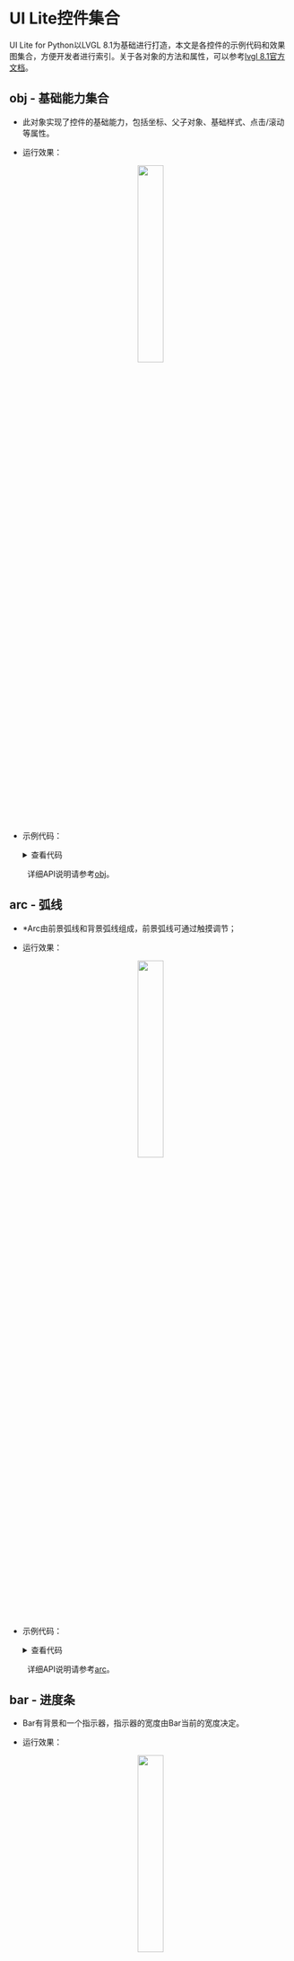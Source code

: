 # UI Lite控件集合

UI Lite for Python以LVGL 8.1为基础进行打造，本文是各控件的示例代码和效果图集合，方便开发者进行索引。关于各对象的方法和属性，可以参考[lvgl 8.1官方文档](https://docs.lvgl.io/8.1/intro/index.html)。

## obj - 基础能力集合
* 此对象实现了控件的基础能力，包括坐标、父子对象、基础样式、点击/滚动等属性。

* 运行效果：
<div align="center">
<img src=https://hli.aliyuncs.com/haas-static/haasapi/Python/docs/zh-CN/images/HaaS_UI_Lite_basicobject.png width=30%/>
</div>

* 示例代码：
    <details>
    <summary> 查看代码</summary>

    ```python
    # 创建基础控件对象，设置控件尺寸和控件摆放位置
    import lvgl as lv
    import display_driver  # 导入display_driver库，初始化display和lvgl

    scr = lv.scr_act()

    # 创建基础控件对象，设置控件尺寸和控件摆放位置
    obj1 = lv.obj(scr)
    obj1.set_size(100, 50)
    obj1.align(lv.ALIGN.CENTER, -60, -30)

    # 创建一个阴影的样式
    style_shadow = lv.style_t()
    style_shadow.init()
    style_shadow.set_shadow_width(10)
    style_shadow.set_shadow_spread(5)
    style_shadow.set_shadow_color(lv.palette_main(lv.PALETTE.BLUE))

    # 创建基础控件，设置控件样式、尺寸和控件摆放位置
    obj2 = lv.obj(scr)
    obj2.add_style(style_shadow, 0)

    obj2.align(lv.ALIGN.CENTER, 60, 30)

    # 将控件显示在屏幕上
    lv.scr_load(scr)
    ```
    </details>

&emsp;&emsp;
详细API说明请参考[obj](https://docs.lvgl.io/8.1/widgets/obj.html#overview)。

## arc - 弧线
* *Arc由前景弧线和背景弧线组成，前景弧线可通过触摸调节；

* 运行效果：
<div align="center">
<img src=https://hli.aliyuncs.com/haas-static/haasapi/Python/docs/zh-CN/images/HaaS_UI_Lite_arc.png width=30%/>
</div>

* 示例代码：

    <details>
    <summary> 查看代码</summary>

    ```python
    import lvgl as lv
    import display_driver  # 导入display_driver库，初始化display和lvgl

    scr = lv.scr_act()

    # 创建Arc对象，设置其末端的角度、尺寸及位置
    arc = lv.arc(scr)
    arc.set_end_angle(200)
    arc.set_size(150, 150)
    arc.center()

    # 将控件显示在屏幕上
    lv.scr_load(scr)
    ```
    </details>

&emsp;&emsp;
详细API说明请参考[arc](https://docs.lvgl.io/8.1/widgets/core/arc.html)。

## bar - 进度条
* Bar有背景和一个指示器，指示器的宽度由Bar当前的宽度决定。

* 运行效果：
<div align="center">
<img src=https://hli.aliyuncs.com/haas-static/haasapi/Python/docs/zh-CN/images/HaaS_UI_Lite_bar.png width=30%/>
</div>

* 示例代码：

    <details>
    <summary> 查看代码</summary>

    ```python
    import lvgl as lv
    import display_driver  # 导入display_driver库，初始化display和lvgl

    scr = lv.scr_act()

    # 创建bar, 设置其大小、摆放位置和进度位置
    bar1 = lv.bar(scr)
    bar1.set_size(200, 20)
    bar1.center()
    bar1.set_value(70, lv.ANIM.OFF)

    # 将控件显示在屏幕上
    lv.scr_load(scr)

    ```
    </details>

&emsp;&emsp;
详细API说明请参考[bar](https://docs.lvgl.io/8.1/widgets/core/bar.html#overview)。

## btn - 按钮
* 按钮主要用于提交页面的内容，或者是确认某种操作。

* 运行效果：
<div align="center">
<img src=https://hli.aliyuncs.com/haas-static/haasapi/Python/docs/zh-CN/images/HaaS_UI_Lite_button.png width=30%/>
</div>

* 示例代码：

    <details>
    <summary> 查看代码</summary>

    ```python
    import lvgl as lv
    import display_driver  # 导入display_driver库，初始化display和lvgl

    scr = lv.scr_act()

    def event_handler(evt):
        code = evt.get_code()

        if code == lv.EVENT.CLICKED:
                print("Clicked event seen")
        elif code == lv.EVENT.VALUE_CHANGED:
            print("Value changed seen")

    # 创建一个简单按钮
    btn1 = lv.btn(scr)

    # 设置按钮相关事件的callback，所有按下/松开灯事件都需要送到回调函数
    btn1.add_event_cb(event_handler,lv.EVENT.ALL, None)

    btn1.align(lv.ALIGN.CENTER,0,-40)
    label=lv.label(btn1)
    label.set_text("Button")

    # 创建一个状态开关按钮
    btn2 = lv.btn(scr)

    # 设置状态开关按钮相关事件的callback，所有按下/松开灯事件都需要送到回调函数
    btn2.add_event_cb(event_handler,lv.EVENT.ALL, None)
    #btn2.add_event_cb(event_handler,lv.EVENT.VALUE_CHANGED,None)

    btn2.align(lv.ALIGN.CENTER,0,40)
    btn2.add_flag(lv.obj.FLAG.CHECKABLE)
    btn2.set_height(lv.SIZE.CONTENT)

    label=lv.label(btn2)
    label.set_text("Toggle")
    label.center()

    # 将控件显示在屏幕上
    lv.scr_load(scr)

    ```
    </details>

&emsp;&emsp;
详细API说明请参考[btn](https://docs.lvgl.io/8.1/widgets/core/btn.html#overview)。

## btnmatrix - 组合按钮
* Button matrix控件是一种轻量级实现展示多个横竖排列Button的控件，比如计算器、电话拨号盘等。

* 运行效果：
<div align="center">
<img src=https://hli.aliyuncs.com/haas-static/haasapi/Python/docs/zh-CN/images/HaaS_UI_Lite_button_matrix.png width=30%/>
</div>

* 示例代码：

    <details>
    <summary> 查看代码</summary>

    ```python
    import lvgl as lv
    import display_driver  # 导入display_driver库，初始化display和lvgl

    scr = lv.scr_act()

    # 回调处理函数
    def event_handler(evt):
        code = evt.get_code()
        obj  = evt.get_target()

        if code == lv.EVENT.VALUE_CHANGED :
            id = obj.get_selected_btn()
            txt = obj.get_btn_text(id)

            print("%s was pressed"%txt)

    btnm_map = ["1", "2", "3", "4", "5", "\n",
                "6", "7", "8", "9", "0", "\n",
                "Action1", "Action2", ""]

    # 创建组合按钮，设置按钮大小，按钮上要显示的文字及按钮属性、按钮动作回调函数等
    btnm1 = lv.btnmatrix(scr)
    btnm1.set_map(btnm_map)
    btnm1.set_btn_width(10, 2)        # Make "Action1" twice as wide as "Action2"
    btnm1.set_btn_ctrl(10, lv.btnmatrix.CTRL.CHECKABLE)
    btnm1.set_btn_ctrl(11, lv.btnmatrix.CTRL.CHECKED)
    btnm1.align(lv.ALIGN.CENTER, 0, 0)
    btnm1.add_event_cb(event_handler, lv.EVENT.ALL, None)

    # 将控件显示在屏幕上
    lv.scr_load(scr)

    ```
    </details>

&emsp;&emsp;
详细API说明请参考[btnmatrix](https://docs.lvgl.io/8.1/widgets/core/btnmatrix.html)。

##  canvas - 画布
* 可以在画布控件上面画圆、方块、线、写字、贴图等，并且可以做旋转、放大、缩小等效果；

* 运行效果：
<div align="center">
<img src=https://hli.aliyuncs.com/haas-static/haasapi/Python/docs/zh-CN/images/HaaS_UI_Lite_canvas.png width=30%/>
</div>

* 示例代码：

    <details>
    <summary> 查看代码</summary>

    ```python
    import lvgl as lv
    import display_driver  # 导入display_driver库，初始化display和lvgl

    scr = lv.scr_act()

    _CANVAS_WIDTH = 200
    _CANVAS_HEIGHT = 150
    LV_IMG_ZOOM_NONE = 256

    rect_dsc = lv.draw_rect_dsc_t()
    rect_dsc.init()
    rect_dsc.radius = 10
    rect_dsc.bg_opa = lv.OPA.COVER
    rect_dsc.bg_grad.dir = lv.GRAD_DIR.HOR
    rect_dsc.bg_grad.stops[0].color = lv.palette_main(lv.PALETTE.RED)
    rect_dsc.bg_grad.stops[1].color = lv.palette_main(lv.PALETTE.BLUE)
    rect_dsc.border_width = 2
    rect_dsc.border_opa = lv.OPA._90
    rect_dsc.border_color = lv.color_white()
    rect_dsc.shadow_width = 5
    rect_dsc.shadow_ofs_x = 5
    rect_dsc.shadow_ofs_y = 5

    label_dsc = lv.draw_label_dsc_t()
    label_dsc.init()
    label_dsc.color = lv.palette_main(lv.PALETTE.YELLOW)

    cbuf = bytearray(_CANVAS_WIDTH * _CANVAS_HEIGHT * 4)

    canvas = lv.canvas(scr)
    canvas.set_buffer(cbuf, _CANVAS_WIDTH, _CANVAS_HEIGHT, lv.img.CF.TRUE_COLOR)
    canvas.center()
    canvas.fill_bg(lv.palette_lighten(lv.PALETTE.GREY, 3), lv.OPA.COVER)

    canvas.draw_rect(70, 60, 100, 70, rect_dsc)
    canvas.draw_text(40, 20, 100, label_dsc, "Some text on text canvas")

    # Test the rotation. It requires another buffer where the original image is stored.
    # So copy the current image to buffer and rotate it to the canvas

    img = lv.img_dsc_t()
    img.data = cbuf[:]
    img.header.cf = lv.img.CF.TRUE_COLOR
    img.header.w = _CANVAS_WIDTH
    img.header.h = _CANVAS_HEIGHT

    canvas.fill_bg(lv.palette_lighten(lv.PALETTE.GREY, 3), lv.OPA.COVER)
    canvas.transform(img, 30, LV_IMG_ZOOM_NONE, 0, 0, _CANVAS_WIDTH // 2, _CANVAS_HEIGHT // 2, True)

    # 将控件显示在屏幕上
    lv.scr_load(scr)
    ```
    </details>

&emsp;&emsp;
详细API说明请参考[canvas](https://docs.lvgl.io/8.1/widgets/core/canvas.html)。

## Checkbox - 复选框
* 复选框由“勾选框”和标签组成，复选框是最常用的选择类控件之一。

* 运行效果：
<div align="center">
<img src=https://hli.aliyuncs.com/haas-static/haasapi/Python/docs/zh-CN/images/HaaS_UI_Lite_checkbox.png width=30%/>
</div>

* 示例代码：

    <details>
    <summary> 查看代码</summary>

    ```python
    import lvgl as lv
    import display_driver  # 导入display_driver库，初始化display和lvgl

    scr = lv.scr_act()

    # 复选框事件回调函数：获取用户的点击事件，并将点击事件打印出来
    def event_handler(e):
        code = e.get_code()
        obj = e.get_target()
        if code == lv.EVENT.VALUE_CHANGED:
            txt = obj.get_text()
            if obj.get_state() & lv.STATE.CHECKED:
                state = "Checked"
            else:
                state = "Unchecked"
            print(txt + ":" + state)

    # 设置画面布局样式
    scr.set_flex_flow(lv.FLEX_FLOW.COLUMN)
    scr.set_flex_align(lv.FLEX_ALIGN.CENTER, lv.FLEX_ALIGN.START, lv.FLEX_ALIGN.CENTER)

    # 创建复选框，并设定复选框名称、属性等信息并设置复选框相关动作回调函数
    cb = lv.checkbox(scr)
    cb.set_text("Apple")
    cb.add_event_cb(event_handler, lv.EVENT.ALL, None)

    cb = lv.checkbox(scr)
    cb.set_text("Banana")
    cb.add_state(lv.STATE.CHECKED)
    cb.add_event_cb(event_handler, lv.EVENT.ALL, None)

    cb = lv.checkbox(scr)
    cb.set_text("Lemon")
    cb.add_state(lv.STATE.DISABLED)
    cb.add_event_cb(event_handler, lv.EVENT.ALL, None)

    cb = lv.checkbox(scr)
    cb.add_state(lv.STATE.CHECKED | lv.STATE.DISABLED)
    cb.set_text("Melon")
    cb.add_event_cb(event_handler, lv.EVENT.ALL, None)

    # 更新画面布局
    cb.update_layout()

    # 将图像显示在屏幕上
    lv.scr_load(scr)

    ```
    </details>

&emsp;&emsp;
详细API说明请参考[checkbox](https://docs.lvgl.io/8.1/widgets/core/checkbox.html)。

## dropdown - 下拉列表
* 下拉列表允许用户从列表中选择一个值。

* 运行效果：
<div align="center">
<img src=https://hli.aliyuncs.com/haas-static/haasapi/Python/docs/zh-CN/images/HaaS_UI_Lite_dropdownlist.png width=30%/>
</div>

* 示例代码：

    <details>
    <summary> 查看代码</summary>

    ```python
    import lvgl as lv
    import display_driver  # 导入display_driver库，初始化display和lvgl

    scr = lv.scr_act()

    # 下拉列表动作回调函数
    def event_handler(e):
        code = e.get_code()
        obj = e.get_target()
        if code == lv.EVENT.VALUE_CHANGED:
            option = " "*10 # should be large enough to store the option
            obj.get_selected_str(option, len(option))
            # .strip() removes trailing spaces
            print("Option: \"%s\"" % option.strip())

    # 创建下拉列表
    dd = lv.dropdown(lv.scr_act())

    # 设置下拉列表下拉选项
    dd.set_options("\n".join([
        "Apple",
        "Banana",
        "Orange",
        "Cherry",
        "Grape",
        "Raspberry",
        "Melon",
        "Orange",
        "Lemon",
        "Nuts"]))

    # 设置下拉选项的样式
    dd.align(lv.ALIGN.TOP_MID, 0, 20)

    # 设置下拉列表回调函数
    dd.add_event_cb(event_handler, lv.EVENT.ALL, None)

    # 将图像显示在屏幕上
    lv.scr_load(scr)

    ```
    </details>

&emsp;&emsp;
详细API说明请参考[dropdown](https://docs.lvgl.io/8.1/widgets/core/dropdown.html)。

## img - 图片
* 显示图片文件的基础控件，支持设置图片的透明、着色、修改大小、马赛克等。

* 运行效果：
<div align="center">
<img src=https://hli.aliyuncs.com/haas-static/haasapi/Python/docs/zh-CN/images/HaaS_UI_Lite_image.png width=30%/>
</div>

* 示例代码：<br>
本示例用到的名为img_cogwheel_argb的[图片链接](../../images/img_cogwheel_argb.png)：
    <details>
    <summary> 查看代码</summary>

    ```python
    import lvgl as lv
    import display_driver  # 导入display_driver库，初始化display和lvgl

    # copy img_cogwheel_argb.png in the RESOURCE_ROOT
    RESOURCES_ROOT = "S:/data/pyamp/"

    img1 = lv.img(lv.scr_act())
    img1.set_src(RESOURCES_ROOT + "img_cogwheel_argb.png")
    img1.align(lv.ALIGN.CENTER, 0, -20)
    img1.set_size(200, 200)

    img2 = lv.img(lv.scr_act())
    img2.set_src(lv.SYMBOL.OK + "Accept")
    img2.align_to(img1, lv.ALIGN.OUT_BOTTOM_MID, 0, 20)
    ```
    </details>

&emsp;&emsp;
详细API说明请参考[img](https://docs.lvgl.io/8.1/widgets/core/img.html#overview)。

## label - 标签
* 标签是用于显示文字的基础控件

* 运行效果：
<div align="center">
<img src=https://hli.aliyuncs.com/haas-static/haasapi/Python/docs/zh-CN/images/HaaS_UI_Lite_label.png width=30%/>
</div>

* 示例代码：

    <details>
    <summary> 查看代码</summary>

    ```python
    import lvgl as lv
    import display_driver  # 导入display_driver库，初始化display和lvgl

    #
    # Show line wrap, re-color, line align and text scrolling.
    #
    label1 = lv.label(lv.scr_act())
    label1.set_long_mode(lv.label.LONG.WRAP)      # Break the long lines*/
    label1.set_recolor(True)                      # Enable re-coloring by commands in the text
    label1.set_text("#0000ff Re-color# #ff00ff words# #ff0000 of a# label, align the lines to the center"
                                "and  wrap long text automatically.")
    label1.set_width(150)                         # Set smaller width to make the lines wrap
    label1.set_style_text_align(lv.ALIGN.CENTER, 0)
    label1.align(lv.ALIGN.CENTER, 0, -40)

    label2 = lv.label(lv.scr_act())
    label2.set_long_mode(lv.label.LONG.SCROLL_CIRCULAR) # Circular scroll
    label2.set_width(150)
    label2.set_text("It is a circularly scrolling text. ")
    label2.align(lv.ALIGN.CENTER, 0, 40)
    ```
    </details>

&emsp;&emsp;
详细API说明请参考[label](https://docs.lvgl.io/8.1/widgets/core/label.html)。

## line - 直线
* 在指定点之间绘制直线

* 运行效果：
<div align="center">
<img src=https://hli.aliyuncs.com/haas-static/haasapi/Python/docs/zh-CN/images/HaaS_UI_Lite_line.png width=30%/>
</div>

* 示例代码：

    <details>
    <summary> 查看代码</summary>

    ```python
    import lvgl as lv
    import display_driver  # 导入display_driver库，初始化display和lvgl

    # Create an array for the points of the line
    line_points = [ {"x":5, "y":5}, 
                    {"x":70, "y":70}, 
                    {"x":120, "y":10}, 
                    {"x":180, "y":60}, 
                    {"x":240, "y":10}]

    # Create style
    style_line = lv.style_t()
    style_line.init()
    style_line.set_line_width(8)
    style_line.set_line_color(lv.palette_main(lv.PALETTE.BLUE))
    style_line.set_line_rounded(True)

    # Create a line and apply the new style
    line1 = lv.line(lv.scr_act())
    line1.set_points(line_points, 5)     # Set the points
    line1.add_style(style_line, 0)
    line1.center()
    ```
    </details>

&emsp;&emsp;
详细API说明请参考[line](https://docs.lvgl.io/8.1/widgets/core/line.html#)。

## roller - 滚动选择框
* 允许你通过滚动从列表中选择一个选项。

* 运行效果：
<div align="center">
<img src=https://hli.aliyuncs.com/haas-static/haasapi/Python/docs/zh-CN/images/HaaS_UI_Lite_roller.png width=30%/>
</div>

* 示例代码：

    <details>
    <summary> 查看代码</summary>

    ```python
    import lvgl as lv
    import display_driver  # 导入display_driver库，初始化display和lvgl

    def event_handler(e):
        code = e.get_code()
        obj = e.get_target()
        if code == lv.EVENT.VALUE_CHANGED:
            option = " "*10
            obj.get_selected_str(option, len(option))
            print("Selected month: " + option.strip())

    #
    # An infinite roller with the name of the months
    #

    roller1 = lv.roller(lv.scr_act())
    roller1.set_options("\n".join([
        "January",
        "February",
        "March",
        "April",
        "May",
        "June",
        "July",
        "August",
        "September",
        "October",
        "November",
        "December"]),lv.roller.MODE.INFINITE)

    roller1.set_visible_row_count(4)
    roller1.center()
    roller1.add_event_cb(event_handler, lv.EVENT.ALL, None)
    ```
    </details>

&emsp;&emsp;
详细API说明请参考[roller](https://docs.lvgl.io/8.1/widgets/core/roller.html)。

## Slider - 滑块
* 滑块是一个带有指示器的条，可以通过拖动指示器设置滑块的数值；滑块可以是水平的，也可以是垂直的；

* 运行效果：
<div align="center">
<img src=https://hli.aliyuncs.com/haas-static/haasapi/Python/docs/zh-CN/images/HaaS_UI_Lite_slider.png width=30%/>
</div>

* 示例代码：

    <details>
    <summary> 查看代码</summary>

    ```python
    import lvgl as lv
    import display_driver  # 导入display_driver库，初始化display和lvgl

    # 
    # A default slider with a label displaying the current value
    #
    def slider_event_cb(e):

        slider = e.get_target()
        slider_label.set_text("{:d}%".format(slider.get_value()))
        slider_label.align_to(slider, lv.ALIGN.OUT_BOTTOM_MID, 0, 10)

    # Create a slider in the center of the display
    slider = lv.slider(lv.scr_act())
    slider.center()
    slider.add_event_cb(slider_event_cb, lv.EVENT.VALUE_CHANGED, None)

    # Create a label below the slider
    slider_label = lv.label(lv.scr_act())
    slider_label.set_text("0%")

    slider_label.align_to(slider, lv.ALIGN.OUT_BOTTOM_MID, 0, 10)
    ```
    </details>

&emsp;&emsp;
详细API说明请参考[slider](https://docs.lvgl.io/8.1/widgets/core/slider.html)。

## switch - 开关按钮
* 选择按钮的一种，只有打开或关闭两种状态。

* 运行效果：
<div align="center">
<img src=https://hli.aliyuncs.com/haas-static/haasapi/Python/docs/zh-CN/images/HaaS_UI_Lite_switch.png width=30%/>
</div>

* 示例代码：

    <details>
    <summary> 查看代码</summary>

    ```python
    import lvgl as lv
    import display_driver  # 导入display_driver库，初始化display和lvgl

    def event_handler(e):
        code = e.get_code()
        obj = e.get_target()
        if code == lv.EVENT.VALUE_CHANGED:
            if obj.has_state(lv.STATE.CHECKED):
                print("State: on")
            else:
                print("State: off")

    lv.scr_act().set_flex_flow(lv.FLEX_FLOW.COLUMN)
    lv.scr_act().set_flex_align(lv.FLEX_ALIGN.CENTER, lv.FLEX_ALIGN.CENTER, lv.FLEX_ALIGN.CENTER)

    sw = lv.switch(lv.scr_act())
    sw.add_event_cb(event_handler,lv.EVENT.ALL, None)

    sw = lv.switch(lv.scr_act())
    sw.add_state(lv.STATE.CHECKED)
    sw.add_event_cb(event_handler, lv.EVENT.ALL, None)

    sw = lv.switch(lv.scr_act())
    sw.add_state(lv.STATE.DISABLED)
    sw.add_event_cb(event_handler, lv.EVENT.ALL, None)

    sw = lv.switch(lv.scr_act())
    sw.add_state(lv.STATE.CHECKED | lv.STATE.DISABLED)
    sw.add_event_cb(event_handler, lv.EVENT.ALL, None)
    ```
    </details>

&emsp;&emsp;
详细API说明请参考[switch](https://docs.lvgl.io/8.1/widgets/core/switch.html)。

## table - 表格
* table由包含文本的行、列和单元格构建；表格是一个可编辑的对象，允许选择带可编辑的单元格。

* 运行效果：
<div align="center">
<img src=https://hli.aliyuncs.com/haas-static/haasapi/Python/docs/zh-CN/images/HaaS_UI_Lite_table.png width=30%/>
</div>

* 示例代码：

    <details>
    <summary> 查看代码</summary>

    ```python
    import lvgl as lv
    import display_driver  # 导入display_driver库，初始化display和lvgl

    def draw_part_event_cb(e):
        obj = e.get_target()
        dsc = lv.obj_draw_part_dsc_t.__cast__(e.get_param())
        # If the cells are drawn../
        if dsc.part == lv.PART.ITEMS:
            row = dsc.id //  obj.get_col_cnt()
            col = dsc.id - row * obj.get_col_cnt()

            # Make the texts in the first cell center aligned
            if row == 0:
                dsc.label_dsc.align = lv.TEXT_ALIGN.CENTER
                dsc.rect_dsc.bg_color = lv.palette_main(lv.PALETTE.BLUE).color_mix(dsc.rect_dsc.bg_color, lv.OPA._20)
                dsc.rect_dsc.bg_opa = lv.OPA.COVER

            # In the first column align the texts to the right
            elif col == 0:
                dsc.label_dsc.flag = lv.TEXT_ALIGN.RIGHT

            # Make every 2nd row grayish
            if row != 0 and (row % 2) == 0:
                dsc.rect_dsc.bg_color = lv.palette_main(lv.PALETTE.GREY).color_mix(dsc.rect_dsc.bg_color, lv.OPA._10)
                dsc.rect_dsc.bg_opa = lv.OPA.COVER

    table = lv.table(lv.scr_act())

    # Fill the first column
    table.set_cell_value(0, 0, "Name")
    table.set_cell_value(1, 0, "Apple")
    table.set_cell_value(2, 0, "Banana")
    table.set_cell_value(3, 0, "Lemon")
    table.set_cell_value(4, 0, "Grape")
    table.set_cell_value(5, 0, "Melon")
    table.set_cell_value(6, 0, "Peach")
    table.set_cell_value(7, 0, "Nuts")

    # Fill the second column
    table.set_cell_value(0, 1, "Price")
    table.set_cell_value(1, 1, "$7")
    table.set_cell_value(2, 1, "$4")
    table.set_cell_value(3, 1, "$6")
    table.set_cell_value(4, 1, "$2")
    table.set_cell_value(5, 1, "$5")
    table.set_cell_value(6, 1, "$1")
    table.set_cell_value(7, 1, "$9")

    # Set a smaller height to the table. It'll make it scrollable
    table.set_height(200)
    table.center()

    # Add an event callback to apply some custom drawing
    table.add_event_cb(draw_part_event_cb, lv.EVENT.DRAW_PART_BEGIN, None)
    ```
    </details>

&emsp;&emsp;
详细API说明请参考[table](https://docs.lvgl.io/8.1/widgets/core/table.html)。

## textarea - 文本框
* 文本框是带有标签和光标的基础对象，文本过长时，可以滚动文本区域，支持单行模式和密码模式。

* 运行效果：
<div align="center">
<img src=https://hli.aliyuncs.com/haas-static/haasapi/Python/docs/zh-CN/images/HaaS_UI_Lite_text_area.png width=30%/>
</div>

* 示例代码：

    <details>
    <summary> 查看代码</summary>

    ```python
    import lvgl as lv
    import display_driver  # 导入display_driver库，初始化display和lvgl

    def textarea_event_handler(e, ta):
        print("Enter was pressed. The current text is: " + ta.get_text())

    def btnm_event_handler(e, ta):
        obj = e.get_target()
        txt = obj.get_btn_text(obj.get_selected_btn())
        if txt == lv.SYMBOL.BACKSPACE:
            ta.del_char()
        elif txt == lv.SYMBOL.NEW_LINE:
            lv.event_send(ta, lv.EVENT.READY, None)
        elif txt:
            ta.add_text(txt)

    ta = lv.textarea(lv.scr_act())
    ta.set_one_line(True)
    ta.align(lv.ALIGN.TOP_MID, 0, 10)
    ta.add_event_cb(lambda e: textarea_event_handler(e, ta), lv.EVENT.READY, None)
    ta.add_state(lv.STATE.FOCUSED)   # To be sure the cursor is visible

    btnm_map = ["1", "2", "3", "\n",
                "4", "5", "6", "\n",
                "7", "8", "9", "\n",
                lv.SYMBOL.BACKSPACE, "0", lv.SYMBOL.NEW_LINE, ""]

    btnm = lv.btnmatrix(lv.scr_act())
    btnm.set_size(200, 150)
    btnm.align(lv.ALIGN.BOTTOM_MID, 0, -10)
    btnm.add_event_cb(lambda e: btnm_event_handler(e, ta), lv.EVENT.VALUE_CHANGED, None)
    btnm.clear_flag(lv.obj.FLAG.CLICK_FOCUSABLE)    # To keep the text area focused on button clicks
    btnm.set_map(btnm_map)
    ```
    </details>

&emsp;&emsp;
详细API说明请参考[textarea](https://docs.lvgl.io/8.1/widgets/core/textarea.html)。

## calendar - 日历控件
* 显示日历并获取用户选择的日期

* 运行效果：
<div align="center">
<img src=https://hli.aliyuncs.com/haas-static/haasapi/Python/docs/zh-CN/images/HaaS_UI_Lite_calender.png width=30%/>
</div>

* 示例代码：

    <details>
    <summary> 查看代码</summary>

    ```python
    import lvgl as lv
    import display_driver  # 导入display_driver库，初始化display和lvgl

    def event_handler(evt):
        code = evt.get_code()

        if code == lv.EVENT.VALUE_CHANGED:
            source = evt.get_current_target()
            date = lv.calendar_date_t()
            if source.get_pressed_date(date) == lv.RES.OK:        
                calendar.set_today_date(date.year, date.month, date.day)
                print("Clicked date: %02d.%02d.%02d"%(date.day, date.month, date.year))

    calendar = lv.calendar(lv.scr_act())
    calendar.set_size(200, 200)
    calendar.align(lv.ALIGN.CENTER, 0, 20)
    calendar.add_event_cb(event_handler, lv.EVENT.ALL, None)

    calendar.set_today_date(2021, 02, 23)
    calendar.set_showed_date(2021, 02)

    # Highlight a few days
    highlighted_days=[
        lv.calendar_date_t({'year':2021, 'month':2, 'day':6}),
        lv.calendar_date_t({'year':2021, 'month':2, 'day':11}),
        lv.calendar_date_t({'year':2021, 'month':2, 'day':22})
    ]

    calendar.set_highlighted_dates(highlighted_days, len(highlighted_days))

    lv.calendar_header_dropdown(calendar)
    ```
    </details>

&emsp;&emsp;
详细API说明请参考[calender](https://docs.lvgl.io/8.1/widgets/extra/calendar.html)。

## chart - 图表
* Chart是数据可视化的基本对象，支持折线图和条形图。

* 折线图运行效果：
<div align="center">
<img src=https://hli.aliyuncs.com/haas-static/haasapi/Python/docs/zh-CN/images/HaaS_UI_Lite_chart.png width=30%/>
</div>

* 折线图示例代码：

    <details>
    <summary> 查看代码</summary>

    ```python
    import lvgl as lv
    import display_driver  # 导入display_driver库，初始化display和lvgl

    # Create a chart
    chart = lv.chart(lv.scr_act())
    chart.set_size(200, 150)
    chart.center()
    chart.set_type(lv.chart.TYPE.LINE)   # Show lines and points too

    # Add two data series
    ser1 = chart.add_series(lv.palette_main(lv.PALETTE.RED), lv.chart.AXIS.PRIMARY_Y)
    ser2 = chart.add_series(lv.palette_main(lv.PALETTE.GREEN), lv.chart.AXIS.SECONDARY_Y)
    print(ser2)
    # Set next points on ser1
    chart.set_next_value(ser1,10)
    chart.set_next_value(ser1,10)
    chart.set_next_value(ser1,10)
    chart.set_next_value(ser1,10)
    chart.set_next_value(ser1,10)
    chart.set_next_value(ser1,10)
    chart.set_next_value(ser1,10)
    chart.set_next_value(ser1,30)
    chart.set_next_value(ser1,70)
    chart.set_next_value(ser1,90)

    # Directly set points on 'ser2'
    ser2.y_points = [90, 70, 65, 65, 65, 65, 65, 65, 65, 65]
    chart.refresh()      #  Required after direct set
    ```
    </details>

* 条形图运行效果：
<div align="center">
<img src=https://hli.aliyuncs.com/haas-static/haasapi/Python/docs/zh-CN/images/HaaS_UI_Lite_chart1.png width=30%/>
</div>

* 条形图示例代码：

    <details>
    <summary> 查看代码</summary>

    ```python
    import lvgl as lv
    import display_driver  # 导入display_driver库，初始化display和lvgl

    def draw_event_cb(e):

        dsc = lv.obj_draw_part_dsc_t.__cast__(e.get_param())
        if dsc.part == lv.PART.TICKS and dsc.id == lv.chart.AXIS.PRIMARY_X: 
            month = ["Jan", "Febr", "March", "Apr", "May", "Jun", "July", "Aug", "Sept", "Oct", "Nov", "Dec"]
            # dsc.text is defined char text[16], I must therefore convert the Python string to a byte_array
            dsc.text = bytes(month[dsc.value],"ascii") 
    #
    # Add ticks and labels to the axis and demonstrate scrolling
    #

    # Create a chart
    chart = lv.chart(lv.scr_act())
    chart.set_size(200, 150)
    chart.center()
    chart.set_type(lv.chart.TYPE.BAR)
    chart.set_range(lv.chart.AXIS.PRIMARY_Y, 0, 100)
    chart.set_range(lv.chart.AXIS.SECONDARY_Y, 0, 400)
    chart.set_point_count(12)
    chart.add_event_cb(draw_event_cb, lv.EVENT.DRAW_PART_BEGIN, None)

    # Add ticks and label to every axis
    chart.set_axis_tick(lv.chart.AXIS.PRIMARY_X, 10, 5, 12, 3, True, 40)
    chart.set_axis_tick(lv.chart.AXIS.PRIMARY_Y, 10, 5, 6, 2, True, 50)
    chart.set_axis_tick(lv.chart.AXIS.SECONDARY_Y, 10, 5, 3, 4,True, 50)

    # Zoom in a little in X
    chart.set_zoom_x(800)

    # Add two data series
    ser1 = lv.chart.add_series(chart, lv.palette_lighten(lv.PALETTE.GREEN, 2), lv.chart.AXIS.PRIMARY_Y)
    ser2 = lv.chart.add_series(chart, lv.palette_darken(lv.PALETTE.GREEN, 2), lv.chart.AXIS.SECONDARY_Y)

    # Set the next points on 'ser1'
    chart.set_next_value(ser1, 31)
    chart.set_next_value(ser1, 66)
    chart.set_next_value(ser1, 10)
    chart.set_next_value(ser1, 89)
    chart.set_next_value(ser1, 63)
    chart.set_next_value(ser1, 56)
    chart.set_next_value(ser1, 32)
    chart.set_next_value(ser1, 35)
    chart.set_next_value(ser1, 57)
    chart.set_next_value(ser1, 85)
    chart.set_next_value(ser1, 22)
    chart.set_next_value(ser1, 58)

    # Directly set points on 'ser2'
    ser2.y_points = [92,71,61,15,21,35,35,58,31,53,33,73]

    chart.refresh()  # Required after direct set
    ```
    </details>

&emsp;&emsp;
详细API说明请参考[chart](https://docs.lvgl.io/8.1/widgets/extra/chart.html)。

## colorwheel - 颜色选择器
* 允许用户选择颜色。

* 运行效果：
<div align="center">
<img src=https://hli.aliyuncs.com/haas-static/haasapi/Python/docs/zh-CN/images/HaaS_UI_Lite_colorwheel.png width=30%/>
</div>

* 示例代码：

    <details>
    <summary> 查看代码</summary>

    ```python
    import lvgl as lv
    import display_driver  # 导入display_driver库，初始化display和lvgl

    cw = lv.colorwheel(lv.scr_act(), True)
    cw.set_size(200, 200)
    cw.center()
    ```
    </details>

&emsp;&emsp;
详细API说明请参考[colorwheel](https://docs.lvgl.io/8.1/widgets/extra/colorwheel.html)。

## imgbtn - 图片按钮
* Image button和Button非常相似，它在每个状态下显示用户自定义的图片，而不是绘制矩形；可以设置左、右和中心的图片，中心的图片将重复绘制以匹配对象的宽度。

* 运行效果：
<div align="center">
<img src=https://hli.aliyuncs.com/haas-static/haasapi/Python/docs/zh-CN/images/HaaS_UI_Lite_image_button.png width=30%/>
</div>

* 示例代码：<br>
示例代码中使用到的三张图片链接：[imgbtn_left](../../images/imgbtn_left.png)、[imgbtn_mid](../../images/imgbtn_mid.png)、[imgbtn_right](../../images/imgbtn_right.png)。<br>
    <details>
    <summary> 查看代码</summary>

    ```python
    import lvgl as lv
    import display_driver  # 导入display_driver库，初始化display和lvgl
    RESOURCES_ROOT = "S:/data/pyamp/"

    # Create a transition animation on width transformation and recolor.
    tr_prop = [lv.STYLE.TRANSFORM_WIDTH, lv.STYLE.IMG_RECOLOR_OPA, 0]
    tr = lv.style_transition_dsc_t()
    tr.init(tr_prop, lv.anim_t.path_linear, 200, 0, None)

    style_def = lv.style_t()
    style_def.init()
    style_def.set_text_color(lv.color_white())
    style_def.set_transition(tr)

    # Darken the button when pressed and make it wider
    style_pr = lv.style_t()
    style_pr.init()
    style_pr.set_img_recolor_opa(lv.OPA._30)
    style_pr.set_img_recolor(lv.color_black())
    style_pr.set_transform_width(20)

    # Create an image button
    #
    # make sure that the image in the specify path
    # 
    imgbtn1 = lv.imgbtn(lv.scr_act())
    imgbtn1.set_src(lv.imgbtn.STATE.RELEASED,
                    RESOURCES_ROOT + "imgbtn_left.png",
                    RESOURCES_ROOT + "imgbtn_mid.png",
                    RESOURCES_ROOT + "imgbtn_right.png")
    imgbtn1.add_style(style_def, 0)
    imgbtn1.add_style(style_pr, lv.STATE.PRESSED)

    imgbtn1.align(lv.ALIGN.CENTER, 0, 0)

    # Create a label on the image button
    label = lv.label(imgbtn1)
    label.set_text("Button")
    label.align(lv.ALIGN.CENTER, 0, -4)
    ```
    </details>

&emsp;&emsp;
详细API说明请参考[imgbtn](https://docs.lvgl.io/8.1/widgets/extra/imgbtn.html#overview)。

## keyboard - 软键盘
* 显示键盘并获取用户点击的键值

* 运行效果：
<div align="center">
<img src=https://hli.aliyuncs.com/haas-static/haasapi/Python/docs/zh-CN/images/HaaS_UI_Lite_keyboard.png width=30%/>
</div>

* 示例代码：

    <details>
    <summary> 查看代码</summary>

    ```python
    import lvgl as lv
    import display_driver  # 导入display_driver库，初始化display和lvgl

    def ta_event_cb(e,kb):
        code = e.get_code()
        ta = e.get_target()
        if code == lv.EVENT.FOCUSED:
            kb.set_textarea(ta)
            kb.clear_flag(lv.obj.FLAG.HIDDEN)

        if code == lv.EVENT.DEFOCUSED:
            kb.set_textarea(None)
            kb.add_flag(lv.obj.FLAG.HIDDEN)

    # Create a keyboard to use it with one of the text areas
    kb = lv.keyboard(lv.scr_act())

    # Create a text area. The keyboard will write here
    ta = lv.textarea(lv.scr_act())
    ta.set_width(200)
    ta.align(lv.ALIGN.TOP_LEFT, 10, 10)
    ta.add_event_cb(lambda e: ta_event_cb(e,kb), lv.EVENT.ALL, None)
    ta.set_placeholder_text("Hello")

    ta = lv.textarea(lv.scr_act())
    ta.set_width(200)
    ta.align(lv.ALIGN.TOP_RIGHT, -10, 10)
    ta.add_event_cb(lambda e: ta_event_cb(e,kb), lv.EVENT.ALL, None)

    kb.set_textarea(ta)
    ```
    </details>

&emsp;&emsp;
详细API说明请参考[keyboard](https://docs.lvgl.io/8.1/widgets/extra/keyboard.html)。

## led - 发光体
* LED是矩形（或圆形）物体，其亮度可以调节。亮度越低，LED的颜色越暗。

* 运行效果：
<div align="center">
<img src=https://hli.aliyuncs.com/haas-static/haasapi/Python/docs/zh-CN/images/HaaS_UI_Lite_led.png width=30%/>
</div>

* 示例代码：

    <details>
    <summary> 查看代码</summary>

    ```python
    import lvgl as lv
    import display_driver  # 导入display_driver库，初始化display和lvgl

    #
    # Create LED's with different brightness and color
    #

    # Create a LED and switch it OFF
    led1  = lv.led(lv.scr_act())
    led1.align(lv.ALIGN.CENTER, -80, 0)
    led1.off()

    # Copy the previous LED and set a brightness
    led2  = lv.led(lv.scr_act())
    led2.align(lv.ALIGN.CENTER, 0, 0)
    led2.set_brightness(150)
    led2.set_color(lv.palette_main(lv.PALETTE.RED))

    # Copy the previous LED and switch it ON
    led3  = lv.led(lv.scr_act())
    led3.align(lv.ALIGN.CENTER, 80, 0)
    led3.on()
    ```
    </details>

&emsp;&emsp;
详细API说明请参考[led](https://docs.lvgl.io/8.1/widgets/extra/led.html)。

## list - 列表
* List基本上是一个垂直布局的矩形，可添加按钮和文本。

* 运行效果：
<div align="center">
<img src=https://hli.aliyuncs.com/haas-static/haasapi/Python/docs/zh-CN/images/HaaS_UI_Lite_list.png width=30%/>
</div>

* 示例代码：

    <details>
    <summary> 查看代码</summary>

    ```python
    import lvgl as lv
    import display_driver  # 导入display_driver库，初始化display和lvgl

    def event_handler(e):
        code = e.get_code()
        obj = e.get_target()
        if code == lv.EVENT.CLICKED:
                print("Clicked: list1." + list1.get_btn_text(obj))

    # Create a list
    list1 = lv.list(lv.scr_act())
    list1.set_size(180, 220)
    list1.center()

    # Add buttons to the list
    list1.add_text("File")
    btn_new = list1.add_btn(lv.SYMBOL.FILE, "New")
    btn_new.add_event_cb(event_handler,lv.EVENT.ALL, None)
    btn_open = list1.add_btn(lv.SYMBOL.DIRECTORY, "Open")
    btn_open.add_event_cb(event_handler,lv.EVENT.ALL, None)
    btn_save = list1.add_btn(lv.SYMBOL.SAVE, "Save")
    btn_save.add_event_cb(event_handler,lv.EVENT.ALL, None)
    btn_delete = list1.add_btn(lv.SYMBOL.CLOSE, "Delete")
    btn_delete.add_event_cb(event_handler,lv.EVENT.ALL, None)
    btn_edit = list1.add_btn(lv.SYMBOL.EDIT, "Edit")
    btn_edit.add_event_cb(event_handler,lv.EVENT.ALL, None)

    list1.add_text("Connectivity")
    btn_bluetooth = list1.add_btn(lv.SYMBOL.BLUETOOTH, "Bluetooth")
    btn_bluetooth.add_event_cb(event_handler,lv.EVENT.ALL, None)
    btn_navig = list1.add_btn(lv.SYMBOL.GPS, "Navigation")
    btn_navig.add_event_cb(event_handler,lv.EVENT.ALL, None)
    btn_USB = list1.add_btn(lv.SYMBOL.USB, "USB")
    btn_USB.add_event_cb(event_handler,lv.EVENT.ALL, None)
    btn_battery = list1.add_btn(lv.SYMBOL.BATTERY_FULL, "Battery")
    btn_battery.add_event_cb(event_handler,lv.EVENT.ALL, None)

    list1.add_text("Exit")
    btn_apply = list1.add_btn(lv.SYMBOL.OK, "Apply")
    btn_apply.add_event_cb(event_handler,lv.EVENT.ALL, None)
    btn_close = list1.add_btn(lv.SYMBOL.CLOSE, "Close")
    btn_close.add_event_cb(event_handler,lv.EVENT.ALL, None)
    ```
    </details>

&emsp;&emsp;
详细API说明请参考[list](https://docs.lvgl.io/8.1/widgets/extra/list.html)。

## meter - 表盘
* Meter可以灵活的显示可视化数据，可显示圆弧、指针、刻度线和标签。

* 运行效果：
<div align="center">
<img src=https://hli.aliyuncs.com/haas-static/haasapi/Python/docs/zh-CN/images/HaaS_UI_Lite_meter.png width=30%/>
</div>

* 示例代码：

    <details>
    <summary> 查看代码</summary>

    ```python
    import lvgl as lv
    import display_driver  # 导入display_driver库，初始化display和lvgl

    def set_value(indic, v):
        meter.set_indicator_value(indic, v)

    #
    # A simple meter
    #
    meter = lv.meter(lv.scr_act())
    meter.center()
    meter.set_size(200, 200)

    # Add a scale first
    scale = meter.add_scale()
    meter.set_scale_ticks(scale, 51, 2, 10, lv.palette_main(lv.PALETTE.GREY))
    meter.set_scale_major_ticks(scale, 10, 4, 15, lv.color_black(), 10)

    indic = lv.meter_indicator_t()

    # Add a blue arc to the start
    indic = meter.add_arc(scale, 3, lv.palette_main(lv.PALETTE.BLUE), 0)
    meter.set_indicator_start_value(indic, 0)
    meter.set_indicator_end_value(indic, 20)

    # Make the tick lines blue at the start of the scale
    indic = meter.add_scale_lines(scale, lv.palette_main(lv.PALETTE.BLUE), lv.palette_main(lv.PALETTE.BLUE), False, 0)
    meter.set_indicator_start_value(indic, 0)
    meter.set_indicator_end_value(indic, 20)

    # Add a red arc to the end
    indic = meter.add_arc(scale, 3, lv.palette_main(lv.PALETTE.RED), 0)
    meter.set_indicator_start_value(indic, 80)
    meter.set_indicator_end_value(indic, 100)

    # Make the tick lines red at the end of the scale
    indic = meter.add_scale_lines(scale, lv.palette_main(lv.PALETTE.RED), lv.palette_main(lv.PALETTE.RED), False, 0)
    meter.set_indicator_start_value(indic, 80)
    meter.set_indicator_end_value(indic, 100)

    # Add a needle line indicator
    indic = meter.add_needle_line(scale, 4, lv.palette_main(lv.PALETTE.GREY), -10)

    # Create an animation to set the value
    a = lv.anim_t()
    a.init()
    a.set_var(indic)
    a.set_values(0, 100)
    a.set_time(2000)
    a.set_repeat_delay(100)
    a.set_playback_time(500)
    a.set_playback_delay(100)
    a.set_repeat_count(lv.ANIM_REPEAT.INFINITE)
    a.set_custom_exec_cb(lambda a,val: set_value(indic,val))
    lv.anim_t.start(a)
    ```
    </details>

&emsp;&emsp;
详细API说明请参考[meter](https://docs.lvgl.io/8.1/widgets/extra/meter.html)。

## msgbox - 弹窗
* Message Box是弹出窗口，由背景容器、标题、可选关闭按钮、文本和可选按钮构建；可以是模态或非模态。

* 运行效果：
<div align="center">
<img src=https://hli.aliyuncs.com/haas-static/haasapi/Python/docs/zh-CN/images/HaaS_UI_Lite_message_box.png width=30%/>
</div>

* 示例代码：

    <details>
    <summary> 查看代码</summary>

    ```python
    import lvgl as lv
    import display_driver  # 导入display_driver库，初始化display和lvgl

    def event_cb(e):
        mbox = e.get_current_target()
        print("Button %s clicked" % mbox.get_active_btn_text())

    btns = ["Apply", "Close", ""]

    mbox1 = lv.msgbox(lv.scr_act(), "Hello", "This is a message box with two buttons.", btns, True)
    mbox1.add_event_cb(event_cb, lv.EVENT.VALUE_CHANGED, None)
    mbox1.center()
    ```
    </details>

&emsp;&emsp;
详细API说明请参考[msgbox](https://docs.lvgl.io/8.1/widgets/extra/msgbox.html)。

## spans - 富文本
* Span用于显示富文本对象。可以讲不同字体、颜色和大小的文本样式呈现到Span中。

* 运行效果：
<div align="center">
<img src=https://hli.aliyuncs.com/haas-static/haasapi/Python/docs/zh-CN/images/HaaS_UI_Lite_span.png width=30%/>
</div>

* 示例代码：

    <details>
    <summary> 查看代码</summary>

    ```python
    import lvgl as lv
    import display_driver  # 导入display_driver库，初始化display和lvgl

    #
    # Create span
    #
    style = lv.style_t()
    style.init()
    style.set_border_width(1)
    style.set_border_color(lv.palette_main(lv.PALETTE.ORANGE))
    style.set_pad_all(2)

    spans = lv.spangroup(lv.scr_act())
    spans.set_width(300)
    spans.set_height(300)
    spans.center()
    spans.add_style(style, 0)

    spans.set_align(lv.TEXT_ALIGN.LEFT)
    spans.set_overflow(lv.SPAN_OVERFLOW.CLIP)
    spans.set_indent(20)
    spans.set_mode(lv.SPAN_MODE.BREAK)

    span = spans.new_span()
    span.set_text("china is a beautiful country.")
    span.style.set_text_color(lv.palette_main(lv.PALETTE.RED))
    span.style.set_text_decor(lv.TEXT_DECOR.STRIKETHROUGH | lv.TEXT_DECOR.UNDERLINE)
    span.style.set_text_opa(lv.OPA._30)

    span = spans.new_span()
    span.set_text_static("good good study, day day up.")
    #if LV_FONT_MONTSERRAT_24
    #    lv_style_set_text_font(&span->style,  &lv_font_montserrat_24);
    #endif
    span.style.set_text_color(lv.palette_main(lv.PALETTE.GREEN))

    span = spans.new_span()
    span.set_text_static("LVGL is an open-source graphics library.")
    span.style.set_text_color(lv.palette_main(lv.PALETTE.BLUE))

    span = spans.new_span()
    span.set_text_static("the boy no name.")
    span.style.set_text_color(lv.palette_main(lv.PALETTE.GREEN))
    #if LV_FONT_MONTSERRAT_20
    #    lv_style_set_text_font(&span->style, &lv_font_montserrat_20);
    #endif
    span.style.set_text_decor(lv.TEXT_DECOR.UNDERLINE)

    span = spans.new_span()
    span.set_text("I have a dream that hope to come true.")

    spans.refr_mode()
    ```
    </details>

&emsp;&emsp;
详细API说明请参考[spans](https://docs.lvgl.io/8.1/widgets/extra/span.html#)。

## spinbox - 文本数字
* Spinbox包含一个文本数字，可以通过键或API函数增加或减少。

* 运行效果：
<div align="center">
<img src=https://hli.aliyuncs.com/haas-static/haasapi/Python/docs/zh-CN/images/HaaS_UI_Lite_spinbox.png width=30%/>
</div>

* 示例代码：

    <details>
    <summary> 查看代码</summary>

    ```python
    import lvgl as lv
    import display_driver  # 导入display_driver库，初始化display和lvgl

    def increment_event_cb(e):
        code = e.get_code()
        if code == lv.EVENT.SHORT_CLICKED or code  == lv.EVENT.LONG_PRESSED_REPEAT:
            spinbox.increment()

    def decrement_event_cb(e):
        code = e.get_code()
        if code == lv.EVENT.SHORT_CLICKED or code == lv.EVENT.LONG_PRESSED_REPEAT:
            spinbox.decrement()

    spinbox = lv.spinbox(lv.scr_act())
    spinbox.set_range(-1000, 25000)
    spinbox.set_digit_format(5, 2)
    spinbox.step_prev()
    spinbox.set_width(100)
    spinbox.center()

    h = spinbox.get_height()

    btn = lv.btn(lv.scr_act())
    btn.set_size(h, h)
    btn.align_to(spinbox, lv.ALIGN.OUT_RIGHT_MID, 5, 0)
    btn.set_style_bg_img_src(lv.SYMBOL.PLUS, 0)
    btn.add_event_cb(increment_event_cb, lv.EVENT.ALL,  None)

    btn = lv.btn(lv.scr_act())
    btn.set_size(h, h)
    btn.align_to(spinbox, lv.ALIGN.OUT_LEFT_MID, -5, 0)
    btn.set_style_bg_img_src(lv.SYMBOL.MINUS, 0)
    btn.add_event_cb(decrement_event_cb, lv.EVENT.ALL, None)
    ```
    </details>

&emsp;&emsp;
详细API说明请参考[spinbox](https://docs.lvgl.io/8.1/widgets/extra/spinbox.html#)。

## spinner - 旋转弧
* Spinner是环上的旋转弧。

* 运行效果：
<div align="center">
<img src=https://hli.aliyuncs.com/haas-static/haasapi/Python/docs/zh-CN/images/HaaS_UI_Lite_spinner.png width=30%/>
</div>

* 示例代码：

    <details>
    <summary> 查看代码</summary>

    ```python
    import lvgl as lv
    import display_driver  # 导入display_driver库，初始化display和lvgl

    # Create a spinner
    spinner = lv.spinner(lv.scr_act(), 1000, 60)
    spinner.set_size(100, 100)
    spinner.center()
    ```
    </details>

&emsp;&emsp;
详细API说明请参考[spinner](https://docs.lvgl.io/8.1/widgets/extra/spinner.html)。

## tabview - 选项卡容器
* Tab view可用于组织选项卡中的内容，选项卡由其他控件组成。

* 运行效果：
<div align="center">
<img src=https://hli.aliyuncs.com/haas-static/haasapi/Python/docs/zh-CN/images/HaaS_UI_Lite_tabview.png width=30%/>
</div>

* 示例代码：

    <details>
    <summary> 查看代码</summary>

    ```python
    import lvgl as lv
    import display_driver  # 导入display_driver库，初始化display和lvgl

    # Create a Tab view object
    tabview = lv.tabview(lv.scr_act(), lv.DIR.TOP, 50)

    # Add 3 tabs (the tabs are page (lv_page) and can be scrolled
    tab1 = tabview.add_tab("Tab 1")
    tab2 = tabview.add_tab("Tab 2")
    tab3 = tabview.add_tab("Tab 3")

    # Add content to the tabs
    label = lv.label(tab1)
    label.set_text("""This the first tab

    If the content
    of a tab
    becomes too
    longer
    than the
    container
    then it
    automatically
    becomes
    scrollable.

    Can you see it?""")

    label = lv.label(tab2)
    label.set_text("Second tab")

    label = lv.label(tab3)
    label.set_text("Third tab");

    label.scroll_to_view_recursive(lv.ANIM.ON)
    ```
    </details>

&emsp;&emsp;
详细API说明请参考[tableview](https://docs.lvgl.io/8.1/widgets/extra/tabview.html)。

## tileview - 网格容器
* Tile view是一个容器对象，其元素可以以网格形式排列，用户可以通过滑动在Tile之间切换，也可以禁止Tile在任何方向的滑动。

* 运行效果：
<div align="center">
<img src=https://hli.aliyuncs.com/haas-static/haasapi/Python/docs/zh-CN/images/HaaS_UI_Lite_tileview.png width=30%/>
</div>

* 示例代码：

    <details>
    <summary> 查看代码</summary>

    ```python
    import lvgl as lv
    import display_driver  # 导入display_driver库，初始化display和lvgl

    #
    # Create a 2x2 tile view and allow scrolling only in an "L" shape.
    # Demonstrate scroll chaining with a long list that
    # scrolls the tile view when it can't be scrolled further.
    #
    tv = lv.tileview(lv.scr_act())

    # Tile1: just a label
    tile1 = tv.add_tile(0, 0, lv.DIR.BOTTOM)
    label = lv.label(tile1)
    label.set_text("Scroll down")
    label.center()

    # Tile2: a button
    tile2 = tv.add_tile(0, 1, lv.DIR.TOP | lv.DIR.RIGHT)

    btn = lv.btn(tile2)

    label = lv.label(btn)
    label.set_text("Scroll up or right")

    btn.set_size(lv.SIZE.CONTENT, lv.SIZE.CONTENT)
    btn.center()

    # Tile3: a list
    tile3 = tv.add_tile(1, 1, lv.DIR.LEFT)
    list = lv.list(tile3)
    list.set_size(lv.pct(100), lv.pct(100))

    list.add_btn(None, "One")
    list.add_btn(None, "Two")
    list.add_btn(None, "Three")
    list.add_btn(None, "Four")
    list.add_btn(None, "Five")
    list.add_btn(None, "Six")
    list.add_btn(None, "Seven")
    list.add_btn(None, "Eight")
    list.add_btn(None, "Nine")
    list.add_btn(None, "Ten")
    ```
    </details>

&emsp;&emsp;
详细API说明请参考[tileview](https://docs.lvgl.io/8.1/widgets/extra/tileview.html)。

## win - 窗口
* 窗口是由标题、按钮和内容区域构建的容器对象。

* 运行效果：
<div align="center">
<img src=https://hli.aliyuncs.com/haas-static/haasapi/Python/docs/zh-CN/images/HaaS_UI_Lite_window.png width=30%/>
</div>

* 示例代码：

    <details>
    <summary> 查看代码</summary>

    ```python
    import lvgl as lv
    import display_driver  # 导入display_driver库，初始化display和lvgl

    def event_handler(e):
        code = e.get_code()
        obj = e.get_target()
        if code == lv.EVENT.CLICKED:
            print("Button {:d} clicked".format(obj.get_child_id()))

    win = lv.win(lv.scr_act(), 60)
    btn1 = win.add_btn(lv.SYMBOL.LEFT, 40)
    btn1.add_event_cb(event_handler, lv.EVENT.ALL, None)
    win.add_title("A title")
    btn2=win.add_btn(lv.SYMBOL.RIGHT, 40)
    btn2.add_event_cb(event_handler, lv.EVENT.ALL, None)
    btn3 = win.add_btn(lv.SYMBOL.CLOSE, 60)
    btn3.add_event_cb(event_handler, lv.EVENT.ALL, None)

    cont = win.get_content()  # Content can be added here
    label = lv.label(cont)
    label.set_text("""This is
    a pretty
    long text
    to see how
    the window
    becomes
    scrollable.

    We need
    quite some text
    and we will 
    even put
    some more
    text to be
    sure it
    overflows.
    """)
    ```
    </details>

&emsp;&emsp;
详细API说明请参考[win](https://docs.lvgl.io/8.1/widgets/extra/win.html)。
